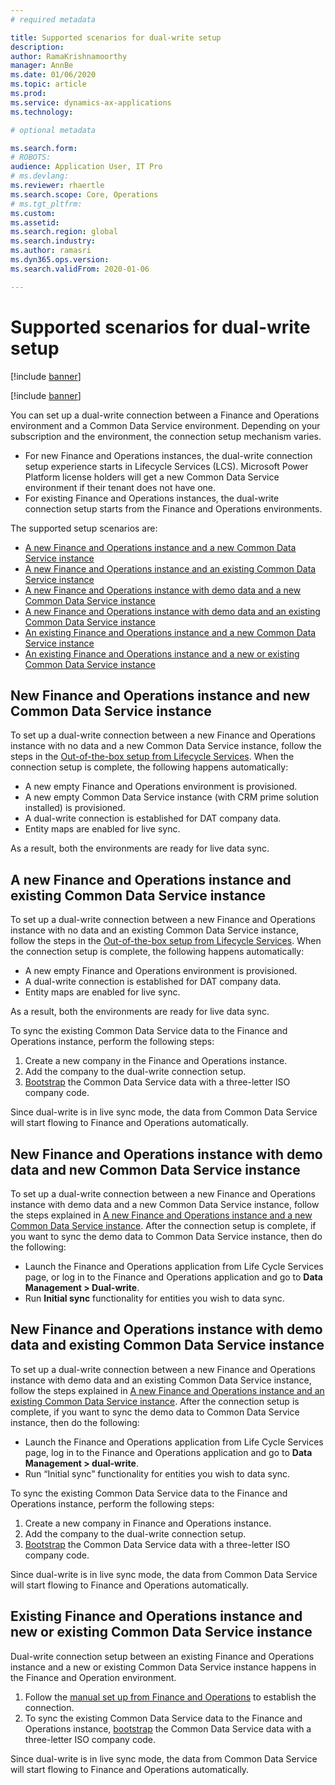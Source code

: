 ```yaml
---
# required metadata

title: Supported scenarios for dual-write setup
description: 
author: RamaKrishnamoorthy
manager: AnnBe
ms.date: 01/06/2020
ms.topic: article
ms.prod: 
ms.service: dynamics-ax-applications
ms.technology: 

# optional metadata

ms.search.form: 
# ROBOTS: 
audience: Application User, IT Pro
# ms.devlang: 
ms.reviewer: rhaertle
ms.search.scope: Core, Operations
# ms.tgt_pltfrm: 
ms.custom: 
ms.assetid: 
ms.search.region: global
ms.search.industry: 
ms.author: ramasri
ms.dyn365.ops.version: 
ms.search.validFrom: 2020-01-06

---
```


# Supported scenarios for dual-write setup

[!include [banner](../../includes/banner.md)]

[!include [banner](../../includes/preview-banner.md)]

You can set up a dual-write connection between a Finance and Operations environment and a Common Data Service environment. Depending on your subscription and the environment, the connection setup mechanism varies.

+ For new Finance and Operations instances, the dual-write connection setup experience starts in Lifecycle Services (LCS). Microsoft Power Platform license holders will get a new Common Data Service environment if their tenant does not have one.
+ For existing Finance and Operations instances, the dual-write connection setup starts from the Finance and Operations environments.

The supported setup scenarios are:
+ [A new Finance and Operations instance and a new Common Data Service instance](#new-new)
+ [A new Finance and Operations instance and an existing Common Data Service instance](#new-existing)
+ [A new Finance and Operations instance with demo data and a new Common Data Service instance](#new-demo-new)
+ [A new Finance and Operations instance with demo data and an existing Common Data Service instance](#new-demo-existing)
+ [An existing Finance and Operations instance and a new Common Data Service instance](#existing-new)
+ [An existing Finance and Operations instance and a new or existing Common Data Service instance](#existing-existing)

## <a id="new-new"/>New Finance and Operations instance and new Common Data Service instance

To set up a dual-write connection between a new Finance and Operations instance with no data and a new Common Data Service instance, follow the steps in the [Out-of-the-box setup from Lifecycle Services](lcs-setup.md). When the connection setup is complete, the following happens automatically:

- A new empty Finance and Operations environment is provisioned.
- A new empty Common Data Service instance (with CRM prime solution installed) is provisioned.
- A dual-write connection is established for DAT company data.
- Entity maps are enabled for live sync.

As a result, both the environments are ready for live data sync.

## <a id="new-existing"/>A new Finance and Operations instance and existing Common Data Service instance

To set up a dual-write connection between a new Finance and Operations instance with no data and an existing Common Data Service instance, follow the steps in the [Out-of-the-box setup from Lifecycle Services](lcs-setup.md). When the connection setup is complete, the following happens automatically:

- A new empty Finance and Operations environment is provisioned.
- A dual-write connection is established for DAT company data.
- Entity maps are enabled for live sync.

As a result, both the environments are ready for live data sync.

To sync the existing Common Data Service data to the Finance and Operations instance, perform the following steps:
1. Create a new company in the Finance and Operations instance.
2. Add the company to the dual-write connection setup.
3. [Bootstrap](bootstrap-company-data.md) the Common Data Service data with a three-letter ISO company code.

Since dual-write is in live sync mode, the data from Common Data Service will start flowing to Finance and Operations automatically.

## <a id="new-demo-new"/>New Finance and Operations instance with demo data and new Common Data Service instance

To set up a dual-write connection between a new Finance and Operations instance with demo data and a new Common Data Service instance, follow the steps explained in [A new Finance and Operations instance and a new Common Data Service instance](#new-new). After the connection setup is complete, if you want to sync the demo data to Common Data Service instance, then do the following:
- Launch the Finance and Operations application from Life Cycle Services page, or log in to the Finance and Operations application and go to **Data Management > Dual-write**.
- Run **Initial sync** functionality for entities you wish to data sync.

## <a id="new-demo-existing"/>New Finance and Operations instance with demo data and existing Common Data Service instance

To set up a dual-write connection between a new Finance and Operations instance with demo data and an existing Common Data Service instance, follow the steps explained in  [A new Finance and Operations instance and an existing Common Data Service instance](#new-existing). After the connection setup is complete, if you want to sync the demo data to Common Data Service instance, then do the following:
- Launch the Finance and Operations application from Life Cycle Services page, log in to the Finance and Operations application and go to **Data Management > dual-write**.
- Run “Initial sync” functionality for entities you wish to data sync.

To sync the existing Common Data Service data to the Finance and Operations instance, perform the following steps:
1.	Create a new company in Finance and Operations instance.
2.	Add the company to the dual-write connection setup.
3. [Bootstrap](bootstrap-company-data.md) the Common Data Service data with a three-letter ISO company code.

Since dual-write is in live sync mode, the data from Common Data Service will start flowing to Finance and Operations automatically.

## <a id="existing-existing"/>Existing Finance and Operations instance and new or existing Common Data Service instance
Dual-write connection setup between an existing Finance and Operations instance and a new or existing Common Data Service instance happens in the Finance and Operation environment. 
1. Follow the [manual set up from Finance and Operations](fin-ops-setup.md) to establish the connection.
2. To sync the existing Common Data Service data to the Finance and Operations instance, [bootstrap](bootstrap-company-data.md) the Common Data Service data with a three-letter ISO company code. 

Since dual-write is in live sync mode, the data from Common Data Service will start flowing to Finance and Operations automatically.
